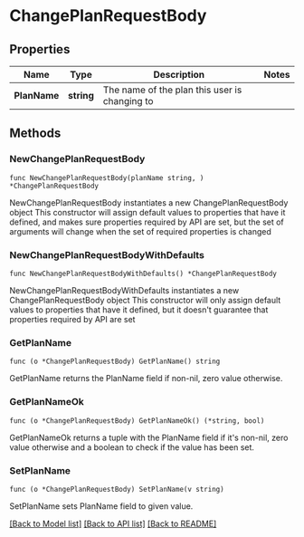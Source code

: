 # ChangePlanRequestBody

## Properties

Name | Type | Description | Notes
------------ | ------------- | ------------- | -------------
**PlanName** | **string** | The name of the plan this user is changing to | 

## Methods

### NewChangePlanRequestBody

`func NewChangePlanRequestBody(planName string, ) *ChangePlanRequestBody`

NewChangePlanRequestBody instantiates a new ChangePlanRequestBody object
This constructor will assign default values to properties that have it defined,
and makes sure properties required by API are set, but the set of arguments
will change when the set of required properties is changed

### NewChangePlanRequestBodyWithDefaults

`func NewChangePlanRequestBodyWithDefaults() *ChangePlanRequestBody`

NewChangePlanRequestBodyWithDefaults instantiates a new ChangePlanRequestBody object
This constructor will only assign default values to properties that have it defined,
but it doesn't guarantee that properties required by API are set

### GetPlanName

`func (o *ChangePlanRequestBody) GetPlanName() string`

GetPlanName returns the PlanName field if non-nil, zero value otherwise.

### GetPlanNameOk

`func (o *ChangePlanRequestBody) GetPlanNameOk() (*string, bool)`

GetPlanNameOk returns a tuple with the PlanName field if it's non-nil, zero value otherwise
and a boolean to check if the value has been set.

### SetPlanName

`func (o *ChangePlanRequestBody) SetPlanName(v string)`

SetPlanName sets PlanName field to given value.



[[Back to Model list]](../README.md#documentation-for-models) [[Back to API list]](../README.md#documentation-for-api-endpoints) [[Back to README]](../README.md)


